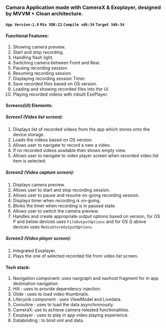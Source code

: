### Camara Application made with **CameraX** & **Exoplayer**, designed by MVVM + Clean architecture.

**``App Version:1.0``**
**``Min SDK:21``**
**``Compile sdk:34``**
**``Target Sdk:34``**

#### Functional Features:
1. Showing camera preview.
2. Start and stop recording.
4. Handling flash light.
5. Switching camera between Front and Rear.
6. Pausing recording session.
7. Resuming recording session.
8. Displaying recording session Timer.
9. Save recorded files based on OS version.
10. Loading and showing recorded files into the UI.
11. Playing recorded videos with inbuilt ExoPlayer.

#### Screens(UI) Elements:
##### Screen1 (Video list screen):
1. Displays list of recorded videos from the app which stores onto the device storage.
2. Loads the videos based on OS version.
3. Allows user to navigate to record a new a video.
4. If no recorded videos available then shows empty view.
5. Allows user to navigate to video player screen when recorded video list item is selected.

##### Screen2 (Video capture screen):
1. Displays camera preview.
2. Allows user to start and stop recording session.
3. Allows user to pause and resume on-going recording session.
4. Displays timer when recording is on-going.
5. Blinks the timer when recording is in paused state.
6. Allows user to switch the camera preview.
7. Handles and create appropriate output options based on version, for OS P and below devices uses ```FileOutputOptions``` and for OS Q above devices uses ```MediaStoreOutputOptions```.

##### Screen3 (Video player screen):
1. Integrated Exoplayer.
2. Plays the one of selected recorded file from video list screen.

#### Tech stack:
1. Navigation component: uses navgraph and navhost fragment for in app destination navigation
2. Hilt : uses to provide dependency injection.
3. Glide : uses to load video thumbnails.
4. Lifecycle component : uses ViewModel and Livedata.
5. Coroutine : uses to load the data asynchronously.
6. CameraX: use to achieve camera releated functionalities.
7. Exoplayer : uses to play in app video playing experience.
8. Databinding : to bind xml and data.


